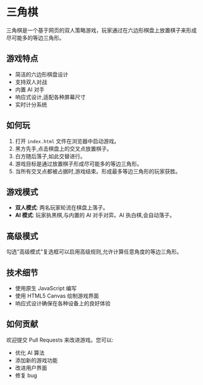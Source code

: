 # 三角棋

三角棋是一个基于网页的双人策略游戏，玩家通过在六边形棋盘上放置棋子来形成尽可能多的等边三角形。

## 游戏特点

- 简洁的六边形棋盘设计
- 支持双人对战
- 内置 AI 对手
- 响应式设计,适配各种屏幕尺寸
- 实时计分系统

## 如何玩

1. 打开 `index.html` 文件在浏览器中启动游戏。
2. 黑方先手,点击棋盘上的交叉点放置棋子。
3. 白方随后落子,如此交替进行。
4. 游戏目标是通过放置棋子形成尽可能多的等边三角形。
5. 当所有交叉点都被占据时,游戏结束。形成最多等边三角形的玩家获胜。

## 游戏模式

- **双人模式**: 两名玩家轮流在棋盘上落子。
- **AI 模式**: 玩家执黑棋,与内置的 AI 对手对弈。AI 执白棋,会自动落子。

## 高级模式

勾选"高级模式"复选框可以启用高级规则,允许计算任意角度的等边三角形。

## 技术细节

- 使用原生 JavaScript 编写
- 使用 HTML5 Canvas 绘制游戏界面
- 响应式设计确保在各种设备上的良好体验

## 如何贡献

欢迎提交 Pull Requests 来改进游戏。您可以:

- 优化 AI 算法
- 添加新的游戏功能
- 改进用户界面
- 修复 bug
